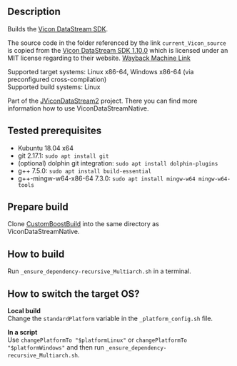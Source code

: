 ## Description
Builds the [Vicon DataStream SDK](https://www.vicon.com/software/datastream-sdk/?section=downloads).

The source code in the folder referenced by the link `current_Vicon_source` is copied from the [Vicon DataStream SDK 1.10.0](https://www.vicon.com/software/datastream-sdk/?section=downloads) which is licensed under an MIT license regarding to their website. [Wayback Machine Link](https://web.archive.org/web/20210125075752/https://www.vicon.com/software/datastream-sdk/?section=downloads)

Supported target systems: Linux x86-64, Windows x86-64 (via preconfigured cross-compilation) \
Supported build systems: Linux

Part of the [JViconDataStream2](https://github.com/MobMonRob/JViconDataStream2) project. There you can find more information how to use ViconDataStreamNative.


## Tested prerequisites
* Kubuntu 18.04 x64
* git 2.17.1: `sudo apt install git`
* (optional) dolphin git integration: `sudo apt install dolphin-plugins`
* g++ 7.5.0: `sudo apt install build-essential`
* g++-mingw-w64-x86-64 7.3.0: `sudo apt install mingw-w64 mingw-w64-tools`


## Prepare build
Clone [CustomBoostBuild](https://github.com/MobMonRob/CustomBoostBuild) into the same directory as ViconDataStreamNative.


## How to build
Run `_ensure_dependency-recursive_Multiarch.sh` in a terminal.


## How to switch the target OS?
**Local build** \
Change the `standardPlatform` variable in the `_platform_config.sh` file.

**In a script** \
Use `changePlatformTo "$platformLinux"` or `changePlatformTo "$platformWindows"` and then run `_ensure_dependency-recursive_Multiarch.sh`.

